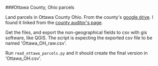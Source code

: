 ###Ottawa County, Ohio parcels

Land parcels in Ottawa County Ohio. From the county's [google drive](https://drive.google.com/drive/folders/0B4hTJB05icP8cjNJZnFIVEVJbmM?usp=sharing). I found it linked from the [county auditor's page](http://www.ottawacountyauditor.org/).

Get the files, and export the non-geographical fields to csv with gis software, like QGIS. The script is expecting the exported csv file to be named 'Ottawa_OH_raw.csv'.

Run `read_ottawa_parcels.py` and it should create the final version in 'Ottawa_OH.csv'.
